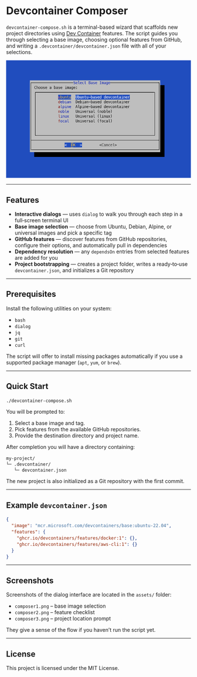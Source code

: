# Devcontainer Composer

`devcontainer-compose.sh` is a terminal-based wizard that scaffolds new project directories using [Dev Container](https://containers.dev) features. The script guides you through selecting a base image, choosing optional features from GitHub, and writing a `.devcontainer/devcontainer.json` file with all of your selections.

![UI screenshot](assets/composer1.png)

---

## Features

- **Interactive dialogs** — uses `dialog` to walk you through each step in a full‑screen terminal UI
- **Base image selection** — choose from Ubuntu, Debian, Alpine, or universal images and pick a specific tag
- **GitHub features** — discover features from GitHub repositories, configure their options, and automatically pull in dependencies
- **Dependency resolution** — any `dependsOn` entries from selected features are added for you
- **Project bootstrapping** — creates a project folder, writes a ready‑to‑use `devcontainer.json`, and initializes a Git repository

---

## Prerequisites

Install the following utilities on your system:

- `bash`
- `dialog`
- `jq`
- `git`
- `curl`

The script will offer to install missing packages automatically if you use a supported package manager (`apt`, `yum`, or `brew`).

---

## Quick Start

```bash
./devcontainer-compose.sh
```

You will be prompted to:

1. Select a base image and tag.
2. Pick features from the available GitHub repositories.
3. Provide the destination directory and project name.

After completion you will have a directory containing:

```text
my-project/
└─ .devcontainer/
   └─ devcontainer.json
```

The new project is also initialized as a Git repository with the first commit.

---

## Example `devcontainer.json`

```json
{
  "image": "mcr.microsoft.com/devcontainers/base:ubuntu-22.04",
  "features": {
    "ghcr.io/devcontainers/features/docker:1": {},
    "ghcr.io/devcontainers/features/aws-cli:1": {}
  }
}
```

---

## Screenshots

Screenshots of the dialog interface are located in the `assets/` folder:

- `composer1.png` – base image selection
- `composer2.png` – feature checklist
- `composer3.png` – project location prompt

They give a sense of the flow if you haven’t run the script yet.

---

## License

This project is licensed under the MIT License.
